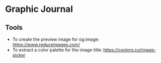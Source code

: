 # Graphic Journal

## Tools

- To create the preview image for og:image: https://www.reduceimages.com/ 
- To extract a color palette for the image title: https://coolors.co/image-picker